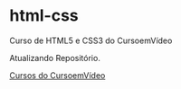 # html-css
 Curso de HTML5 e CSS3 do CursoemVídeo

 Atualizando Repositório.

 <a href="https://thi4goh.github.io/html-css/desafios/d009/"> Cursos do CursoemVídeo
